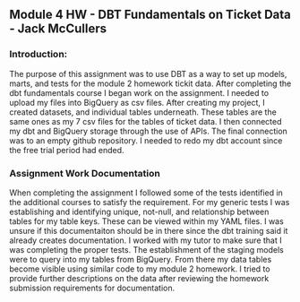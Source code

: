 ## Module 4 HW - DBT Fundamentals on Ticket Data - Jack McCullers

### Introduction:

The purpose of this assignment was to use DBT as a way to set up models, marts, and tests for the module 2 homework tickit data. After completing the dbt fundamentals course I began work on the assignment. I needed to upload my files into BigQuery as csv files. After creating my project, I created datasets, and individual tables underneath. These tables are the same ones as my 7 csv files for the tables of ticket data. I then connected my dbt and BigQuery storage through the use of APIs. The final connection was to an empty github repository. I needed to redo my dbt account since the free trial period had ended. 

### Assignment Work Documentation

When completing the assignment I followed some of the tests identified in the additional courses to satisfy the requirement. For my generic tests I was establishing and identifying unique, not-null, and relationship between tables for my table keys. These can be viewed within my YAML files. I was unsure if this documentaiton should be in there since the dbt training said it already creates documentation. I worked with my tutor to make sure that I was completing the proper tests. The establishment of the staging models were to query into my tables from BigQuery. From there my data tables become visible using similar code to my module 2 homework. I tried to provide further descriptions on the data after reviewing the homework submission requirements for documentation.


